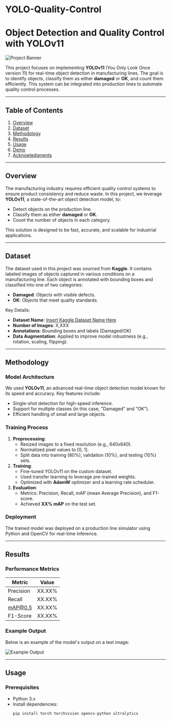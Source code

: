 # YOLO-Quality-Control
# Object Detection and Quality Control with YOLOv11

![Project Banner](path_to_your_image_or_video_thumbnail.jpg) <!-- Replace with your image/video thumbnail -->

This project focuses on implementing **YOLOv11** (You Only Look Once version 11) for real-time object detection in manufacturing lines. The goal is to identify objects, classify them as either **damaged** or **OK**, and count them efficiently. This system can be integrated into production lines to automate quality control processes.

---

## Table of Contents
1. [Overview](#overview)
2. [Dataset](#dataset)
3. [Methodology](#methodology)
4. [Results](#results)
5. [Usage](#usage)
6. [Demo](#demo)
7. [Acknowledgments](#acknowledgments)

---

## Overview

The manufacturing industry requires efficient quality control systems to ensure product consistency and reduce waste. In this project, we leverage **YOLOv11**, a state-of-the-art object detection model, to:

- Detect objects on the production line.
- Classify them as either **damaged** or **OK**.
- Count the number of objects in each category.

This solution is designed to be fast, accurate, and scalable for industrial applications.

---

## Dataset

The dataset used in this project was sourced from **Kaggle**. It contains labeled images of objects captured in various conditions on a manufacturing line. Each object is annotated with bounding boxes and classified into one of two categories:
- **Damaged**: Objects with visible defects.
- **OK**: Objects that meet quality standards.

Key Details:
- **Dataset Name**: [Insert Kaggle Dataset Name Here](link_to_kaggle_dataset)
- **Number of Images**: X,XXX
- **Annotations**: Bounding boxes and labels (Damaged/OK)
- **Data Augmentation**: Applied to improve model robustness (e.g., rotation, scaling, flipping).

---

## Methodology

### Model Architecture
We used **YOLOv11**, an advanced real-time object detection model known for its speed and accuracy. Key features include:
- Single-shot detection for high-speed inference.
- Support for multiple classes (in this case, "Damaged" and "OK").
- Efficient handling of small and large objects.

### Training Process
1. **Preprocessing**:
   - Resized images to a fixed resolution (e.g., 640x640).
   - Normalized pixel values to [0, 1].
   - Split data into training (80%), validation (10%), and testing (10%) sets.
2. **Training**:
   - Fine-tuned YOLOv11 on the custom dataset.
   - Used transfer learning to leverage pre-trained weights.
   - Optimized with **AdamW** optimizer and a learning rate scheduler.
3. **Evaluation**:
   - Metrics: Precision, Recall, mAP (mean Average Precision), and F1-score.
   - Achieved **XX% mAP** on the test set.

### Deployment
The trained model was deployed on a production line simulator using Python and OpenCV for real-time inference.

---

## Results

### Performance Metrics
| Metric         | Value   |
|----------------|---------|
| Precision      | XX.XX%  |
| Recall         | XX.XX%  |
| mAP@0.5        | XX.XX%  |
| F1-Score       | XX.XX%  |

### Example Output
Below is an example of the model's output on a test image:

![Example Output](path_to_example_output_image.jpg) <!-- Replace with your actual image -->

---

## Usage

### Prerequisites
- Python 3.x
- Install dependencies:
  ```bash
  pip install torch torchvision opencv-python ultralytics
